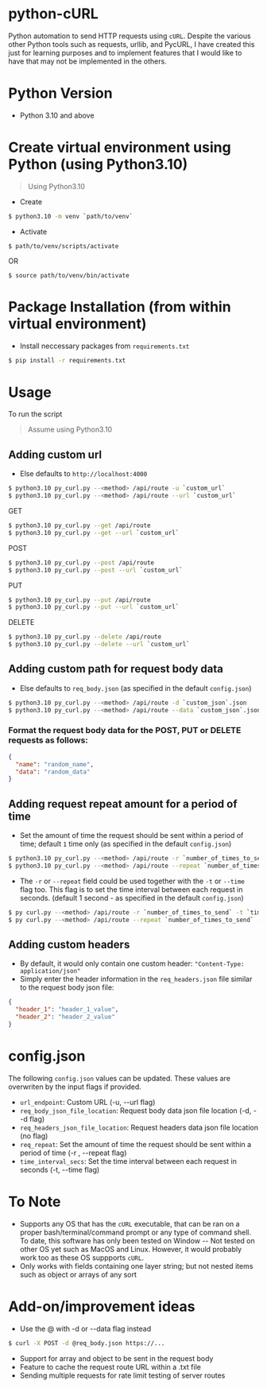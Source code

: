 # python-cURL

Python automation to send HTTP requests using `cURL`. Despite the various other Python tools such as requests, urllib, and PycURL, I have created this just for learning purposes and to implement features that I would like to have that may not be implemented in the others.

# Python Version

- Python 3.10 and above

# Create virtual environment using Python (using Python3.10)

> Using Python3.10

- Create
```bash
$ python3.10 -m venv `path/to/venv`
```

- Activate
```
$ path/to/venv/scripts/activate
```
OR
```
$ source path/to/venv/bin/activate
```

# Package Installation (from within virtual environment)

- Install neccessary packages from `requirements.txt`

```bash
$ pip install -r requirements.txt
```

# Usage

To run the script

> Assume using Python3.10

## Adding custom url

- Else defaults to `http://localhost:4000`

```bash
$ python3.10 py_curl.py --<method> /api/route -u `custom_url`
$ python3.10 py_curl.py --<method> /api/route --url `custom_url`
```

GET

```bash
$ python3.10 py_curl.py --get /api/route
$ python3.10 py_curl.py --get --url `custom_url`
```

POST

```bash
$ python3.10 py_curl.py --post /api/route
$ python3.10 py_curl.py --post --url `custom_url`
```

PUT

```bash
$ python3.10 py_curl.py --put /api/route
$ python3.10 py_curl.py --put --url `custom_url`
```

DELETE

```bash
$ python3.10 py_curl.py --delete /api/route
$ python3.10 py_curl.py --delete --url `custom_url`
```

## Adding custom path for request body data

- Else defaults to `req_body.json` (as specified in the default `config.json`)

```bash
$ python3.10 py_curl.py --<method> /api/route -d `custom_json`.json
$ python3.10 py_curl.py --<method> /api/route --data `custom_json`.json
```

### Format the request body data for the POST, PUT or DELETE requests as follows:

```json
{
  "name": "random_name",
  "data": "random_data"
}
```

## Adding request repeat amount for a period of time

- Set the amount of time the request should be sent within a period of time; default `1` time only (as specified in the default `config.json`)

```bash
$ python3.10 py_curl.py --<method> /api/route -r `number_of_times_to_send`
$ python3.10 py_curl.py --<method> /api/route --repeat `number_of_times_to_send`
```

- The `-r` or `--repeat` field could be used together with the `-t` or `--time` flag too. This flag is to set the time interval between each request in seconds. (default 1 second - as specified in the default `config.json`)

```bash
$ py curl.py --<method> /api/route -r `number_of_times_to_send` -t `time_period`
$ py curl.py --<method> /api/route --repeat `number_of_times_to_send` --time `time_period`
```

## Adding custom headers

- By default, it would only contain one custom header: `"Content-Type: application/json"`
- Simply enter the header information in the `req_headers.json` file similar to the request body json file:

```json
{
  "header_1": "header_1_value",
  "header_2": "header_2_value"
}
```

# config.json

The following `config.json` values can be updated. These values are overwriten by the input flags if provided.

- `url_endpoint`: Custom URL (-u, --url flag)
- `req_body_json_file_location`: Request body data json file location (-d, --d flag)
- `req_headers_json_file_location`: Request headers data json file location (no flag)
- `req_repeat`: Set the amount of time the request should be sent within a period of time (-r , --repeat flag)
- `time_interval_secs`: Set the time interval between each request in seconds (-t, --time flag)

# To Note

- Supports any OS that has the `cURL` executable, that can be ran on a proper bash/terminal/command prompt or any type of command shell. To date, this software has only been tested on Window -- Not tested on other OS yet such as MacOS and Linux. However, it would probably work too as these OS suppports `cURL`.
- Only works with fields containing one layer string; but not nested items such as object or arrays of any sort

# Add-on/improvement ideas

- Use the @ with -d or --data flag instead

```bash
$ curl -X POST -d @req_body.json https://...
```

- Support for array and object to be sent in the request body
- Feature to cache the request route URL within a .txt file
- Sending multiple requests for rate limit testing of server routes
